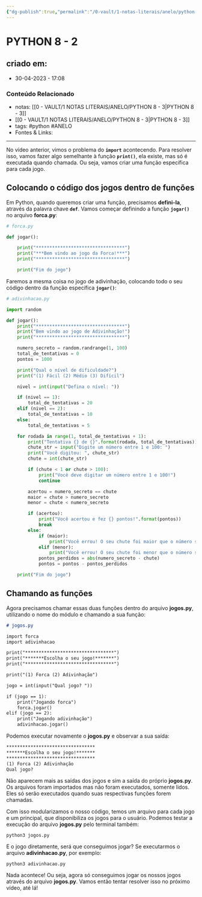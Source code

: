 ```yaml
---
{"dg-publish":true,"permalink":"/0-vault/1-notas-literais/anelo/python-8-2/","tags":["python","ANELO"],"dgHomeLink":true,"dgShowLocalGraph":true,"dgShowFileTree":true,"dgEnableSearch":true}
---
```


# PYTHON 8 - 2

## criado em: 
-  30-04-2023 - 17:08

### Conteúdo Relacionado
- notas: [[0 - VAULT/1 NOTAS LITERAIS/ANELO/PYTHON 8 - 3\|PYTHON 8 - 3]]
- [[0 - VAULT/1 NOTAS LITERAIS/ANELO/PYTHON 8 - 3\|PYTHON 8 - 3]]
- tags: #python #ANELO 
- Fontes & Links: 

---

No vídeo anterior, vimos o problema do **`import`** acontecendo. Para resolver isso, vamos fazer algo semelhante à função **`print()`**, ela existe, mas só é executada quando chamada. Ou seja, vamos criar uma função específica para cada jogo.

## Colocando o código dos jogos dentro de funções

Em Python, quando queremos criar uma função, precisamos **defini-la**, através da palavra chave **`def`**. Vamos começar definindo a função **`jogar()`** no arquivo **forca.py**:

```python
# forca.py

def jogar():

    print("*********************************")
    print("***Bem vindo ao jogo da Forca!***")
    print("*********************************")

    print("Fim do jogo")
```

Faremos a mesma coisa no jogo de adivinhação, colocando todo o seu código dentro da função específica **`jogar()`**:

```python
# adivinhacao.py

import random

def jogar():
    print("*********************************")
    print("Bem vindo ao jogo de Adivinhação!")
    print("*********************************")

    numero_secreto = random.randrange(1, 100)
    total_de_tentativas = 0
    pontos = 1000

    print("Qual o nível de dificuldade?")
    print("(1) Fácil (2) Médio (3) Difícil")

    nivel = int(input("Defina o nível: "))

    if (nivel == 1):
        total_de_tentativas = 20
    elif (nivel == 2):
        total_de_tentativas = 10
    else:
        total_de_tentativas = 5

    for rodada in range(1, total_de_tentativas + 1):
        print("Tentativa {} de {}".format(rodada, total_de_tentativas))
        chute_str = input("Digite um número entre 1 e 100: ")
        print("Você digitou: ", chute_str)
        chute = int(chute_str)

        if (chute < 1 or chute > 100):
            print("Você deve digitar um número entre 1 e 100!")
            continue

        acertou = numero_secreto == chute
        maior = chute > numero_secreto
        menor = chute < numero_secreto

        if (acertou):
            print("Você acertou e fez {} pontos!".format(pontos))
            break
        else:
            if (maior):
                print("Você errou! O seu chute foi maior que o número secreto.")
            elif (menor):
                print("Você errou! O seu chute foi menor que o número secreto.")
            pontos_perdidos = abs(numero_secreto - chute)
            pontos = pontos - pontos_perdidos

    print("Fim do jogo")
```

## Chamando as funções

Agora precisamos chamar essas duas funções dentro do arquivo **jogos.py**, utilizando o nome do módulo e chamando a sua função:

```markdown
# jogos.py

import forca
import adivinhacao

print("*********************************")
print("*******Escolha o seu jogo!*******")
print("*********************************")

print("(1) Forca (2) Adivinhação")

jogo = int(input("Qual jogo? "))

if (jogo == 1):
    print("Jogando forca")
    forca.jogar()
elif (jogo == 2):
    print("Jogando adivinhação")
    adivinhacao.jogar()
```

Podemos executar novamente o **jogos.py** e observar a sua saída:

```markdown
*********************************
*******Escolha o seu jogo!*******
*********************************
(1) Forca (2) Adivinhação
Qual jogo?
```

Não aparecem mais as saídas dos jogos e sim a saída do próprio **jogos.py**. Os arquivos foram importados mas não foram executados, somente lidos. Eles só serão executados quando suas respectivas funções forem chamadas.

Com isso modularizamos o nosso código, temos um arquivo para cada jogo e um principal, que disponibiliza os jogos para o usuário. Podemos testar a execução do arquivo **jogos.py** pelo terminal também:

```undefined
python3 jogos.py
```

E o jogo diretamente, será que conseguimos jogar? Se executarmos o arquivo **adivinhacao.py**, por exemplo:

```undefined
python3 adivinhacao.py
```

Nada acontece! Ou seja, agora só conseguimos jogar os nossos jogos através do arquivo **jogos.py**. Vamos então tentar resolver isso no próximo vídeo, até lá!